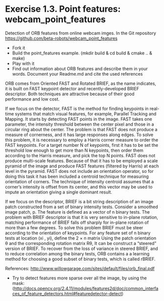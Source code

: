 # Exercise 1.3. Point features: webcam_point_features

Detection of ORB features from online webcam imges.
In the Git  repository https://github.com/beta-robots/webcam_point_features

- Fork it
- Build the point_features example. (mkdir build & cd build & cmake .. & make)
- Play with it
- Find out information about ORB features and describe them in your words. Document your Readme.md and cite the used references

ORB comes from Oriented FAST and Rotated BRIEF, as the name indicates, it is built on FAST keypoint detector and recently-developed BRIEF descriptor. Both techniques are attractive because of their good performance and low cost.

If we focus on the detector, FAST is the method for finding keypoints in real-time systems that match visual features, for example, Parallel Tracking and Mapping. It starts by detecting FAST points in the image. FAST takes one parameter, the intensity threshold between the center pixel and those in a circular ring about the center. 
The problem is that FAST does not produce a measure of cornerness, and it has large responses along edges. To solve this problem, it is necessary to employ a Harris corner measure to order the FAST keypoints. For a target number N of keypoints, first it has to be set the threshold low enough to get more than N keypoints, then order them according to the Harris measure, and pick the top N points. FAST does not produce multi-scale features. Because of that it has to be employed a scale pyramid of the image and produce FAST features (filtered by Harris) at each level in the pyramid.
FAST does not include an orientation operator, so for doing this task it has been included a centroid technique for measuring orientation of corners. The technique of intensity centroid assumes that a corner’s intensity is offset from its center, and this vector may be used to impute an orientation giving a single dominant result.

If we focus on the descriptor, BRIEF is a bit string description of an image patch constructed from a set of binary intensity tests. Consider a smoothed image patch, p. The feature is defined as a vector of n binary tests.
The problem with BRIEF descriptor is that it is very sensitive to in-plane rotation, matching performance of BRIEF falls off sharply for in-plane rotation of more than a few degrees. To solve this problem BRIEF must be steer according to the orientation of keypoints. For any feature set of n binary tests at location (xi , yi), define the 2 × n matrix
Using the patch orientation θ and the corresponding rotation matrix Rθ, It can be construct a “steered” version of BRIEF.
To recover from the loss of variance in steered BRIEF, and to reduce correlation among the binary tests, ORB contains a a learning method for choosing a good subset of binary tests, which is called rBRIEF.

References:
http://www.willowgarage.com/sites/default/files/orb_final.pdf


- Try to detect features more sparse over all the image, by using the mask: (http://docs.opencv.org/2.4.11/modules/features2d/doc/common_interfaces_of_feature_detectors.html#featuredetector-detect)
